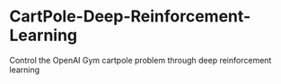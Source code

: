 # CartPole-Deep-Reinforcement-Learning
Control the OpenAI Gym cartpole problem through deep reinforcement learning
